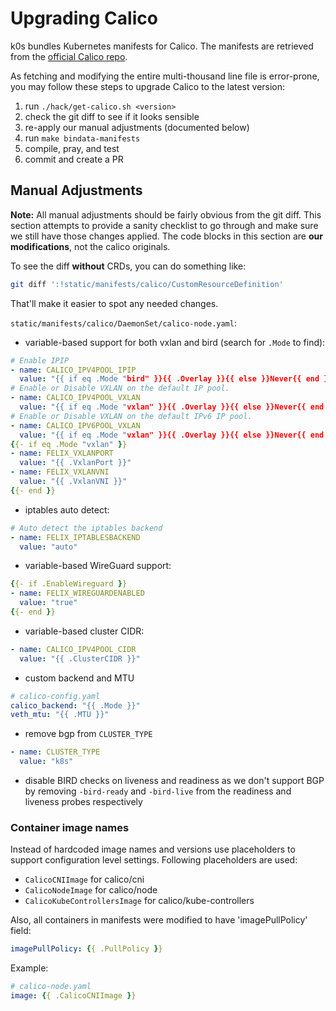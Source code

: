 <!--
SPDX-FileCopyrightText: 2020 k0s authors

SPDX-License-Identifier: CC-BY-SA-4.0
-->

# Upgrading Calico

k0s bundles Kubernetes manifests for Calico. The manifests are retrieved
from the [official Calico repo](https://github.com/projectcalico/calico/blob/master/manifests/calico.yaml).

As fetching and modifying the entire multi-thousand line file is error-prone,
you may follow these steps to upgrade Calico to the latest version:

1. run `./hack/get-calico.sh <version>`
2. check the git diff to see if it looks sensible
3. re-apply our manual adjustments (documented below)
4. run `make bindata-manifests`
5. compile, pray, and test
6. commit and create a PR

## Manual Adjustments

**Note:** All manual adjustments should be fairly obvious from the git diff.
This section attempts to provide a sanity checklist to go through and make sure
we still have those changes applied. The code blocks in this section are **our modifications**,
not the calico originals.

To see the diff **without** CRDs, you can do something like:

```sh
git diff ':!static/manifests/calico/CustomResourceDefinition'
```

That'll make it easier to spot any needed changes.

`static/manifests/calico/DaemonSet/calico-node.yaml`:

- variable-based support for both vxlan and bird (search for `.Mode` to find):

```yaml
# Enable IPIP
- name: CALICO_IPV4POOL_IPIP
  value: "{{ if eq .Mode "bird" }}{{ .Overlay }}{{ else }}Never{{ end }}"
# Enable or Disable VXLAN on the default IP pool.
- name: CALICO_IPV4POOL_VXLAN
  value: "{{ if eq .Mode "vxlan" }}{{ .Overlay }}{{ else }}Never{{ end }}"
# Enable or Disable VXLAN on the default IPv6 IP pool.
- name: CALICO_IPV6POOL_VXLAN
  value: "{{ if eq .Mode "vxlan" }}{{ .Overlay }}{{ else }}Never{{ end }}"
{{- if eq .Mode "vxlan" }}
- name: FELIX_VXLANPORT
  value: "{{ .VxlanPort }}"
- name: FELIX_VXLANVNI
  value: "{{ .VxlanVNI }}"
{{- end }}
```

- iptables auto detect:

```yaml
# Auto detect the iptables backend
- name: FELIX_IPTABLESBACKEND
  value: "auto"
```

- variable-based WireGuard support:

```yaml
{{- if .EnableWireguard }}
- name: FELIX_WIREGUARDENABLED
  value: "true"
{{- end }}
```

- variable-based cluster CIDR:

```yaml
- name: CALICO_IPV4POOL_CIDR
  value: "{{ .ClusterCIDR }}"
```

- custom backend and MTU

```yaml
# calico-config.yaml
calico_backend: "{{ .Mode }}"
veth_mtu: "{{ .MTU }}"
```

- remove bgp from `CLUSTER_TYPE`

```yaml
- name: CLUSTER_TYPE
  value: "k8s"
```

- disable BIRD checks on liveness and readiness as we don't support BGP by removing
`-bird-ready` and `-bird-live` from the readiness and liveness probes respectively

### Container image names

Instead of hardcoded image names and versions use placeholders to support configuration level settings. Following placeholders are used:

- `CalicoCNIImage` for calico/cni
- `CalicoNodeImage` for calico/node
- `CalicoKubeControllersImage` for calico/kube-controllers

Also, all containers in manifests were modified to have 'imagePullPolicy' field:

```yaml
imagePullPolicy: {{ .PullPolicy }}
```

Example:

```yaml
# calico-node.yaml
image: {{ .CalicoCNIImage }}
```
